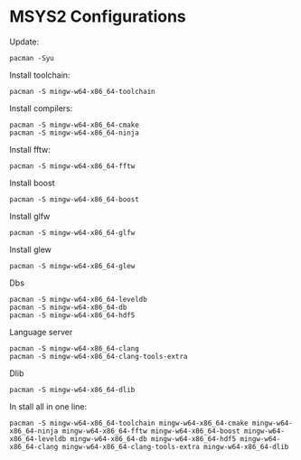# MSYS2 Configurations

Update:
```
pacman -Syu
```

Install toolchain:
```
pacman -S mingw-w64-x86_64-toolchain
```

Install compilers:
```
pacman -S mingw-w64-x86_64-cmake
pacman -S mingw-w64-x86_64-ninja
```

Install fftw:
```
pacman -S mingw-w64-x86_64-fftw
```

Install boost
```
pacman -S mingw-w64-x86_64-boost
```

Install glfw
```
pacman -S mingw-w64-x86_64-glfw
```

Install glew
```
pacman -S mingw-w64-x86_64-glew
```
Dbs
```
pacman -S mingw-w64-x86_64-leveldb
pacman -S mingw-w64-x86_64-db
pacman -S mingw-w64-x86_64-hdf5
```

Language server
```
pacman -S mingw-w64-x86_64-clang
pacman -S mingw-w64-x86_64-clang-tools-extra
```

Dlib
```
pacman -S mingw-w64-x86_64-dlib
```

In stall all in one line:
```
pacman -S mingw-w64-x86_64-toolchain mingw-w64-x86_64-cmake mingw-w64-x86_64-ninja mingw-w64-x86_64-fftw mingw-w64-x86_64-boost mingw-w64-x86_64-leveldb mingw-w64-x86_64-db mingw-w64-x86_64-hdf5 mingw-w64-x86_64-clang mingw-w64-x86_64-clang-tools-extra mingw-w64-x86_64-dlib
```

